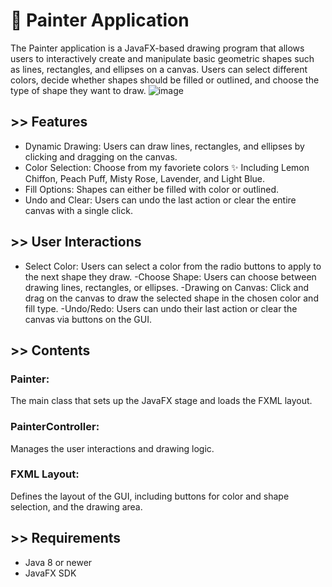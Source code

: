 # 🎨 Painter Application

The Painter application is a JavaFX-based drawing program that allows users to interactively create and manipulate basic geometric shapes such as lines, rectangles, and ellipses on a canvas. Users can select different colors, decide whether shapes should be filled or outlined, and choose the type of shape they want to draw.
![image](https://github.com/NaomiEisen/20554-Advanced-Programming-with-Java/assets/166138356/b0babe91-b2bc-48c2-8ba8-b43490dbf217)


## >> Features
- Dynamic Drawing: Users can draw lines, rectangles, and ellipses by clicking and dragging on the canvas.
- Color Selection: Choose from my favoriete colors ✨ Including Lemon Chiffon, Peach Puff, Misty Rose, Lavender, and Light Blue.
- Fill Options: Shapes can either be filled with color or outlined.
- Undo and Clear: Users can undo the last action or clear the entire canvas with a single click.

## >> User Interactions
- Select Color: Users can select a color from the radio buttons to apply to the next shape they draw.
-Choose Shape: Users can choose between drawing lines, rectangles, or ellipses.
-Drawing on Canvas: Click and drag on the canvas to draw the selected shape in the chosen color and fill type.
-Undo/Redo: Users can undo their last action or clear the canvas via buttons on the GUI.


## >> Contents
### Painter: 
The main class that sets up the JavaFX stage and loads the FXML layout.
### PainterController: 
Manages the user interactions and drawing logic.
### FXML Layout: 
Defines the layout of the GUI, including buttons for color and shape selection, and the drawing area.

## >> Requirements
- Java 8 or newer
- JavaFX SDK
